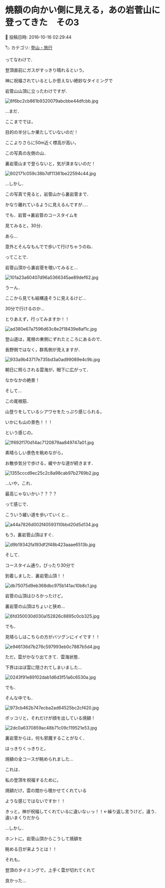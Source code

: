 # 焼額の向かい側に見える，あの岩菅山に登ってきた　その3

📅 投稿日時: 2016-10-16 02:29:44

🏷️ カテゴリ: [登山・旅行](c1d637a11a25b457ac978d197adbdafc5.md)

ってなわけで．


登頂直前にガスがすっきり晴れるという，


神に祝福されているとしか思えない絶妙なタイミングで


岩菅山山頂に立ったわけですが．




![8f6bc2cb861b9320079abcbbe44dfcbb.jpg](images/8f6bc2cb861b9320079abcbbe44dfcbb.jpg)




…まだ．


ここまででは，


目的の半分しか果たしていないのだ！


ここよりさらに50m近く標高が高い，


この写真の左側の山．


裏岩菅山まで登らないと，気が済まないのだ！




![602171c059c38b7df11361be22594c44.jpg](images/602171c059c38b7df11361be22594c44.jpg)




…しかし．


この写真で見ると，岩菅山から裏岩菅まで．


かなり離れているように見えるんですが…．


でも．岩菅→裏岩菅のコースタイムを


見てみると，30分．


あら…


意外とそんなもんでで歩いて行けちゃうのね．





ってことで．


岩菅山頂から裏岩菅を覗いてみると…




![101a23a60407d96a5366345ae89def62.jpg](images/101a23a60407d96a5366345ae89def62.jpg)




うーん．


ここから見ても結構遠そうに見えるけど…


30分で行けるのか…





とりあえず，行ってみますか！！




![ad380e67a7596d63c8e2f18439e8af1c.jpg](images/ad380e67a7596d63c8e2f18439e8af1c.jpg)




登山道は，尾根の東側にずれたところにあるので．


長野側ではなく，群馬側が見えますが．




![933a9b43717e735bd3a0ad99089e4c9b.jpg](images/933a9b43717e735bd3a0ad99089e4c9b.jpg)




朝日に照らされる雲海が，眼下に広がって．


なかなかの絶景！





そして…


この尾根筋．


山登りをしているシアワセをたっぷり感じられる，


いかにも山の景色！！！


という感じの，




![1f692f170d14ac7120879aa849747a01.jpg](images/1f692f170d14ac7120879aa849747a01.jpg)




素晴らしい景色を眺めながら，


お散歩気分で歩ける，緩やかな道が続きます．




![1355cccd9ec25c2c8a98cab97b2769b2.jpg](images/1355cccd9ec25c2c8a98cab97b2769b2.jpg)




…いや，これ．


最高じゃないかい？？？？





って感じで．


こういう緩い道を歩いていくと…




![a44a7826d002f40593110bbd20d5d134.jpg](images/a44a7826d002f40593110bbd20d5d134.jpg)




もう，裏岩菅山頂はすぐ．




![d9b19342fa193df2f48b423aaae6513b.jpg](images/d9b19342fa193df2f48b423aaae6513b.jpg)




そして．


コースタイム通り，ぴったり30分で


到着しました．裏岩菅山頂！！




![db75075d9eb368dbc975b141ac10b8c1.jpg](images/db75075d9eb368dbc975b141ac10b8c1.jpg)




岩菅の山頂はひろかったけど，


裏岩菅の山頂はちょいと狭め…




![6fd350030d030a152826c8895c0cb325.jpg](images/6fd350030d030a152826c8895c0cb325.jpg)




でも．


見晴らしはこちらの方がバツグンにイイです！！




![e946136d7b276c597993eb0c7887b5d4.jpg](images/e946136d7b276c597993eb0c7887b5d4.jpg)




ただ，雲がかなり出てきて．雲海状態．


下界はほぼ雲に隠されてしまいました…




![0243f91e89102dab1d6d3f51a6c6530a.jpg](images/0243f91e89102dab1d6d3f51a6c6530a.jpg)







でも．


そんな中でも．




![973cb462b747ecba2ad64525bc2cf420.jpg](images/973cb462b747ecba2ad64525bc2cf420.jpg)




ポッコリと，それだけが顔を出している焼額！




![2dc0a6370859ac48b71c09c119521e53.jpg](images/2dc0a6370859ac48b71c09c119521e53.jpg)




裏岩菅からは，何も邪魔することがなく．


はっきりくっきりと，


焼額の全コースが眺められました…





これは．


私の登頂を祝福するために，


焼額だけ，雲の間から覗かせてくれている


ような感じではないですか！！


きっと，神が祝福してくれているに違いなぃっ！！←繰り返し言うけど，違う．違いまくりだから





…しかし．


ホントに，岩菅山頂からこうして焼額を


眺める日が来ようとは！！





それも，


登頂のタイミングで，上手く雲が切れてくれて


良かった…
